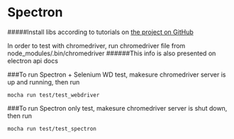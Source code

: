 # Spectron

#####Install libs according to tutorials on 
[the project on GitHub](https://www.electronjs.org/docs/tutorial/using-selenium-and-webdriver)

In order to test with chromedriver, run chromedriver file from node_modules/.bin/chromedriver
######This info is also presented on electron api docs

###To run Spectron + Selenium WD test, makesure chromedriver server is up and running,
then run

```mocha run test/test_webdriver```

###To run Spectron only test, makesure chromedriver server is shut down,
then run

```mocha run test/test_spectron```

